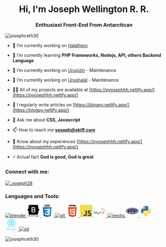 <h1 align="center">Hi, I'm Joseph Wellington R. R.</h1>
<h3 align="center">Enthusiast Front-End From Antarctican</h3>

<p align="left"> <img src="https://komarev.com/ghpvc/?username=josephceth30&label=Profile%20views&color=0e75b6&style=flat" alt="josephceth30" /> </p>

- 🔭 I’m currently working on [Halalhero](https://halalhero.id)

- 🌱 I’m currently learning **PHP Frameworks, Nodejs, API, others Backend Language**

- 🔭 I’m currently working on [Urusizin](https://urusizin.co) - Maintenance 

- 🔭 I’m currently working on [Urushalal](https://urushalal.co) - Maintenance

- 👨‍💻 All of my projects are available at [https://pyosephhh.netlify.app/](https://pyosephhh.netlify.app/)

- 📝 I regularly write articles on [https://blogpy.netlify.app/](https://blogpy.netlify.app/)

- 💬 Ask me about **CSS, Javascript**

- 📫 How to reach me **yoseph@skiff.com**

- 📄 Know about my experiences [https://pyosephhh.netlify.app/](https://pyosephhh.netlify.app/)

- ⚡ Actual fact **God is good, God is great**

<h3 align="left">Connect with me:</h3>
<p align="left">
<a href="https://instagram.com/_yoseph28" target="blank"><img align="center" src="https://raw.githubusercontent.com/rahuldkjain/github-profile-readme-generator/master/src/images/icons/Social/instagram.svg" alt="_yoseph28" height="30" width="40" /></a>
</p>

<h3 align="left">Languages and Tools:</h3>
<p align="left"> <a href="https://www.blender.org/" target="_blank" rel="noreferrer"> <img src="https://download.blender.org/branding/community/blender_community_badge_white.svg" alt="blender" width="40" height="40"/> </a> <a href="https://getbootstrap.com" target="_blank" rel="noreferrer"> <img src="https://raw.githubusercontent.com/devicons/devicon/master/icons/bootstrap/bootstrap-plain-wordmark.svg" alt="bootstrap" width="40" height="40"/> </a> <a href="https://www.w3schools.com/css/" target="_blank" rel="noreferrer"> <img src="https://raw.githubusercontent.com/devicons/devicon/master/icons/css3/css3-original-wordmark.svg" alt="css3" width="40" height="40"/> </a> <a href="https://git-scm.com/" target="_blank" rel="noreferrer"> <img src="https://www.vectorlogo.zone/logos/git-scm/git-scm-icon.svg" alt="git" width="40" height="40"/> </a> <a href="https://www.w3.org/html/" target="_blank" rel="noreferrer"> <img src="https://raw.githubusercontent.com/devicons/devicon/master/icons/html5/html5-original-wordmark.svg" alt="html5" width="40" height="40"/> </a> <a href="https://developer.mozilla.org/en-US/docs/Web/JavaScript" target="_blank" rel="noreferrer"> <img src="https://raw.githubusercontent.com/devicons/devicon/master/icons/javascript/javascript-original.svg" alt="javascript" width="40" height="40"/> </a> <a href="https://www.mysql.com/" target="_blank" rel="noreferrer"> <img src="https://raw.githubusercontent.com/devicons/devicon/master/icons/mysql/mysql-original-wordmark.svg" alt="mysql" width="40" height="40"/> </a> <a href="https://nextjs.org/" target="_blank" rel="noreferrer"> <img src="https://cdn.worldvectorlogo.com/logos/nextjs-2.svg" alt="nextjs" width="40" height="40"/> </a> <a href="https://www.php.net" target="_blank" rel="noreferrer"> <img src="https://raw.githubusercontent.com/devicons/devicon/master/icons/php/php-original.svg" alt="php" width="40" height="40"/> </a> <a href="https://www.python.org" target="_blank" rel="noreferrer"> <img src="https://raw.githubusercontent.com/devicons/devicon/master/icons/python/python-original.svg" alt="python" width="40" height="40"/> </a> <a href="https://reactjs.org/" target="_blank" rel="noreferrer"> <img src="https://raw.githubusercontent.com/devicons/devicon/master/icons/react/react-original-wordmark.svg" alt="react" width="40" height="40"/> </a> <a href="https://www.adobe.com/products/xd.html" target="_blank" rel="noreferrer"> <img src="https://cdn.worldvectorlogo.com/logos/adobe-xd.svg" alt="xd" width="40" height="40"/> </a> </p>

<p><img align="center" src="https://github-readme-streak-stats.herokuapp.com/?user=josephceth30&" alt="josephceth30" /></p>
